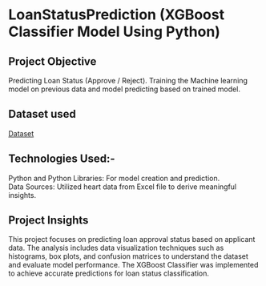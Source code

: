 # LoanStatusPrediction  (XGBoost Classifier Model Using Python)
## Project Objective
Predicting Loan Status (Approve / Reject). Training the Machine learning model on previous data and model predicting based on trained model. 
## Dataset used
<a href="https://github.com/aniketedgaonkar/LoanStatusPrediction/blob/main/train.csv">Dataset</a>
## Technologies Used:-
Python and Python Libraries: For model creation and prediction.<br>
Data Sources: Utilized heart data from Excel file to derive meaningful insights.
## Project Insights 
This project focuses on predicting loan approval status based on applicant data. The analysis includes data visualization techniques such as histograms, box plots, and confusion matrices to understand the dataset and evaluate model performance. The XGBoost Classifier was implemented to achieve accurate predictions for loan status classification.
